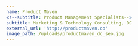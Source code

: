 ```yaml
---
name: Product Maven
<!--subtitle: Product Management Specialists-->
subtitle: Marketing & Technology Consulting, DC
external_url: 'http://productmaven.co'
image_path: /uploads/productmaven_dc_seo.jpg
---
```



